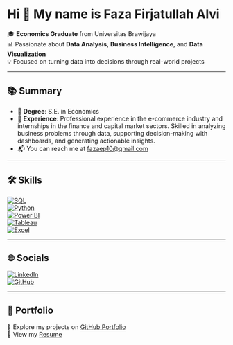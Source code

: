 # Hi 👋 My name is Faza Firjatullah Alvi

🎓 **Economics Graduate** from Universitas Brawijaya  
📊 Passionate about **Data Analysis**, **Business Intelligence**, and **Data Visualization**  
💡 Focused on turning data into decisions through real-world projects

---

## 📚 Summary

- 📘 **Degree**: S.E. in Economics  
- 🏢 **Experience**: Professional experience in the e-commerce industry and internships in the finance and capital market sectors. Skilled in analyzing business problems through data, supporting decision-making with dashboards, and generating actionable insights.  
- 📬 You can reach me at [fazaep10@gmail.com](mailto:fazaep10@gmail.com)

---

## 🛠️ Skills

[![SQL](https://img.shields.io/badge/-SQL-4479A1?style=flat-square&logo=MySQL&logoColor=white)](https://en.wikipedia.org/wiki/SQL)  
[![Python](https://img.shields.io/badge/-Python-3776AB?style=flat-square&logo=Python&logoColor=white)](https://www.python.org/doc/)  
[![Power BI](https://img.shields.io/badge/-Power%20BI-F2C811?style=flat-square&logo=Power-BI&logoColor=black)](https://learn.microsoft.com/en-us/power-bi/fundamentals/power-bi-overview)  
[![Tableau](https://img.shields.io/badge/-Tableau-E97627?style=flat-square&logo=Tableau&logoColor=white)](https://www.tableau.com/learn/articles/what-is-tableau)  
[![Excel](https://img.shields.io/badge/-Excel-217346?style=flat-square&logo=Microsoft-Excel&logoColor=white)](https://support.microsoft.com/en-us/excel)

---

## 🌐 Socials

[![LinkedIn](https://img.shields.io/badge/-LinkedIn-blue?style=flat-square&logo=linkedin&logoColor=white)](https://linkedin.com/in/fazafirjatullah)  
[![GitHub](https://img.shields.io/badge/-GitHub-181717?style=flat-square&logo=github&logoColor=white)](https://github.com/fazafirjatullah)

---

## 🔗 Portfolio

📁 Explore my projects on [GitHub Portfolio](https://github.com/fazafirjatullah)  
📄 View my [Resume](https://docs.google.com/document/d/1eiXq8JWVDEh8Z8hP5HMLw7he3ozlA2WRWQj3SKNup78/edit?tab=t.0)

